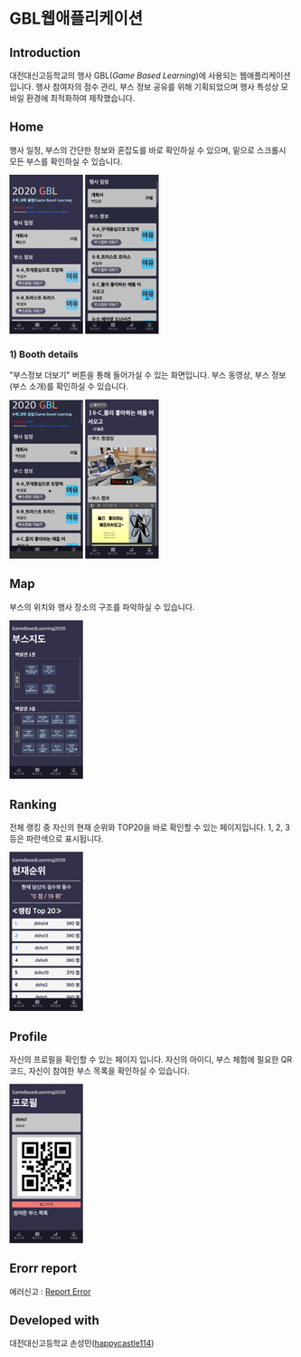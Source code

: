 # GBL웹애플리케이션
## Introduction

대전대신고등학교의 행사 GBL(*Game Based Learning*)에 사용되는 웹애플리케이션입니다. 행사 참여자의 점수 관리, 부스 정보 공유를 위해 기획되었으며 행사 특성상 모바일 환경에 최적화하여 제작했습니다.

## Home

행사 일정, 부스의 간단한 정보와 혼잡도를 바로 확인하실 수 있으며, 밑으로 스크롤시 모든 부스를 확인하실 수 있습니다.

<img src="./img_readme/main.png" width="130"> <img src="./img_readme/main_scoll.gif" width="130">

### 1) Booth details

"부스정보 더보기" 버튼을 통해 들어가실 수 있는 화면입니다. 부스 동영상, 부스 정보(부스 소개)를 확인하실 수 있습니다.

<img src="./img_readme/booth-details.gif" width="130"> <img src="./img_readme/booth-details.png" width="130">

## Map

부스의 위치와 행사 장소의 구조를 파악하실 수 있습니다.

<img src="./img_readme/map.png" width="130">

## Ranking

전체 랭킹 중 자신의 현재 순위와 TOP20을 바로 확인할 수 있는 페이지입니다. 1, 2, 3등은 파란색으로 표시됩니다.

<img src="./img_readme/ranking.png" width="130">

## Profile

자신의 프로필을 확인할 수 있는 페이지 입니다. 자신의 아이디, 부스 체험에 필요한 QR코드, 자신이 참여한 부스 목록을 확인하실 수 있습니다.

<img src="./img_readme/profile.png" width="130">

## Erorr report
에러신고 : [Report Error](https://open.kakao.com/o/sUtgitHc)

## Developed with
대전대신고등학교 손성민([happycastle114](https://github.com/happycastle114))